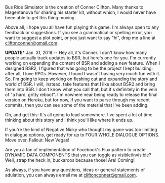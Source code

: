 Bus Ride Simulator is the creation of Conner Clifton. Many thanks to Magentanova for sharing his starter kit, without which, I would never have been able to get this thing moving.


Above all, I hope you all have fun playing this game. I'm always open to any feedback or suggestions. If you see a grammatical or spelling error, you want to suggest a plot point, or you just want to say "hi", drop me a line at cliftonconner@gmail.com.


******UPDATE*******
Jan. 31, 2018 -- Hey all, it's Conner. I don't know how many people actually track updates to BSR, but here's one for you. I'm currently working on expanding the content of BSR and adding a new feature. When I designed BSR2, I figured that was going to be the project I kept building; after all, I love RPGs. However, I found I wasn't having very much fun with it. So, I'm going to keep working on fleshing out and expanding the story and world of BSR. I will, instead, take features that I like about BSR2 and bring them into BSR. I don't know what you call that, but it's definitely in the vein of "a hard, gritty reboot". I'm nowhere near being ready to release the final version on Heroku, but for now, if you want to parse through my recent commits, then you can see some of the material that I've been adding.

Oh, and get this: It's all going to lead somewhere. I've spent a lot of time thinking about this story and I think you'll like where it ends up.

If you're the kind of Negative Nicky who thought my game was too limiting in dialogue options, get ready for up to FOUR WHOLE DIALOGUE OPTIONS. Move over, Fallout: New Vegas!

Are you a fan of implementation of Facebook's Flux pattern to create DYNAMIC DATA COMPONENTS that you can toggle as visible/invisible? Well, strap the heck in, buckaroos because those! Are! Coming!

As always, if you have any questions, ideas or general statements of adulation, you can always email me at cliftonconner@gmail.com.